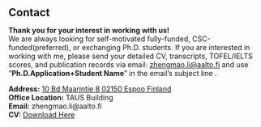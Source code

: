 <h1 id="contact"></h1>

<h2 style="margin: 30px 0px 10px;">Contact</h2>

<strong>Thank you for your interest in working with us!</strong>
<br />
We are always looking for self-motivated fully-funded, CSC-funded(preferred), or exchanging Ph.D. students. If you are interested in working with me, please send your detailed CV, transcripts, TOFEL/IELTS scores, and publication records via email: zhengmao.li@aalto.fi and use “<strong>Ph.D.Application+Student Name</strong>” in the email’s subject line .
<br />
<p><strong>Address:</strong> <a href="https://www.google.fr/maps/place/Maarintie+8,+02150+Espoo/@60.1868404,24.8167901,17z/data=!3m1!4b1!4m6!3m5!1s0x468df5eb3cb4ecf1:0x3480cbfeedcc07b6!8m2!3d60.1868378!4d24.8193704!16s%2Fg%2F11f10_9wv2?entry=ttu">10 Bd Maarintie 8 02150 Espoo Finland</a>
<br />
<strong>Office Location:</strong> TAUS Building
<br />
<strong>Email:</strong> <email>zhengmao.li@aalto.fi</email>
<br />
<strong>CV:</strong> <a href="assets/files/curriculum_vitae.pdf" target="_blank">Download Here</a>
<br />